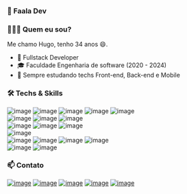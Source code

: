 ### 👋 Faala Dev


### 👨🏻‍💻 Quem eu sou?

Me chamo Hugo, tenho 34 anos 😄.

- 🚀 Fullstack Developer
- 🎓 Faculdade Engenharia de software (2020 - 2024)
- 🌱 Sempre estudando techs Front-end, Back-end e Mobile

### 🛠 Techs & Skills

![image](https://img.shields.io/badge/HTML5-f24916?style=for-the-badge&logo=html5&logoColor=white)
![image](https://img.shields.io/badge/CSS3-1572B6?style=for-the-badge&logo=css3&logoColor=white)
![image](https://img.shields.io/badge/JavaScript-F7DF1E?style=for-the-badge&logo=javascript&logoColor=black)
![image](https://img.shields.io/badge/Node.js-43853D?style=for-the-badge&logo=node.js&logoColor=white)
![image](https://img.shields.io/badge/TypeScript-007ACC?style=for-the-badge&logo=typescript&logoColor=white)
<br/>
![image](https://img.shields.io/badge/styled--components-DB7093?style=for-the-badge&logo=styled-components&logoColor=white)
![image](https://img.shields.io/badge/Sass-CC6699?style=for-the-badge&logo=sass&logoColor=white)
![image](https://img.shields.io/badge/Bootstrap-563D7C?style=for-the-badge&logo=bootstrap&logoColor=white)
<br />
![image](https://img.shields.io/badge/React-20232A?style=for-the-badge&logo=react&logoColor=61DAFB)
![image](https://img.shields.io/badge/React_Router-CA4245?style=for-the-badge&logo=react-router&logoColor=white)
![image](https://img.shields.io/badge/Redux-593D88?style=for-the-badge&logo=redux&logoColor=white)
<br/>
![image](https://img.shields.io/badge/React_Native-20232A?style=for-the-badge&logo=react&logoColor=61DAFB)
<br/>
![image](https://img.shields.io/badge/MySQL-00000F?style=for-the-badge&logo=mysql&logoColor=white)
![image](https://img.shields.io/badge/MariaDB-01529E?style=for-the-badge&logo=mariadb&logoColor=white)
![image](https://img.shields.io/badge/SQLite-07405E?style=for-the-badge&logo=sqlite&logoColor=white)
![image](https://img.shields.io/badge/PostgreSQL-316192?style=for-the-badge&logo=postgresql&logoColor=white)
<br/>
![image](https://img.shields.io/badge/Git-E34F26?style=for-the-badge&logo=git&logoColor=white)
![image](https://img.shields.io/badge/GitHub-100000?style=for-the-badge&logo=github&logoColor=white)

### 📫 Contato

[![image](https://img.shields.io/badge/LinkedIn-0077B5?style=for-the-badge&logo=linkedin&logoColor=white)](https://www.linkedin.com/in/hugo-alves-varella-568655211/)
[![image](https://img.shields.io/badge/Rocketseat-%237159c1?style=for-the-badge&logo=ghost)](https://app.rocketseat.com.br/me/hugo-alves-varella-09688)
[![image](https://img.shields.io/badge/Instagram-E4405F?style=for-the-badge&logo=instagram&logoColor=white)](https://www.instagram.com/hugo.alves__/)
[![image](https://img.shields.io/badge/Facebook-1877F2?style=for-the-badge&logo=facebook&logoColor=white)](https://www.facebook.com/hugo.alves.180)
[![image](https://img.shields.io/badge/WhatsApp-25D366?style=for-the-badge&logo=whatsapp&logoColor=white)](https://api.whatsapp.com/send?phone=5561995995970&text=Ola%2C%20Tudo%20bem%3F)
